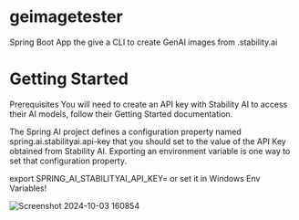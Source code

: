 # geimagetester
Spring Boot App the give a CLI to create GenAI images from .stability.ai


# Getting Started

Prerequisites
You will need to create an API key with Stability AI to access their AI models, follow their Getting Started documentation.

The Spring AI project defines a configuration property named spring.ai.stabilityai.api-key that you should set to the value of the API Key obtained from Stability AI. Exporting an environment variable is one way to set that configuration property.

export SPRING_AI_STABILITYAI_API_KEY=<INSERT KEY HERE> or set it in Windows Env Variables!


![Screenshot 2024-10-03 160854](https://github.com/user-attachments/assets/8148bf08-3f43-4963-a169-ffb60de9dea6)
